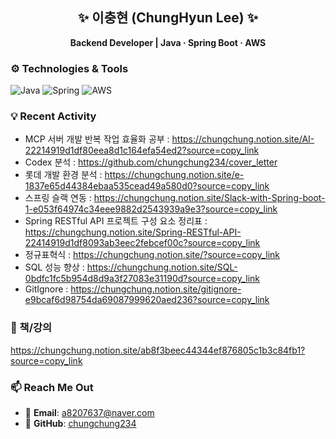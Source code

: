 <h2 align="center">✨ 이충현 (ChungHyun Lee) ✨</h2>
<p align="center">
  <strong>Backend Developer | Java · Spring Boot · AWS </strong>
</p>

### ⚙️ Technologies & Tools

![Java](https://img.shields.io/badge/-Java-E34A86?style=flat-square&logo=openjdk&logoColor=white)
![Spring](https://img.shields.io/badge/-Spring-6DB33F?style=flat-square&logo=spring&logoColor=white)
![AWS](https://img.shields.io/badge/-AWS-232F3E?style=flat-square&logo=amazonaws&logoColor=white)


### 💡 Recent Activity
- MCP 서버 개발 반복 작업 효율화 공부 : https://chungchung.notion.site/AI-22214919d1df80eea8d1c164efa54ed2?source=copy_link <br/>
- Codex 분석 : https://github.com/chungchung234/cover_letter <br/>
- 롯데 개발 환경 분석 : https://chungchung.notion.site/e-1837e65d44384ebaa535cead49a580d0?source=copy_link <br/>
- 스프링 슬랙 연동 : https://chungchung.notion.site/Slack-with-Spring-boot-1-e053f64974c34eee9882d2543939a9e3?source=copy_link <br/>
- Spring RESTful API 프로젝트 구성 요소 정리표 : https://chungchung.notion.site/Spring-RESTful-API-22414919d1df8093ab3eec2febcef00c?source=copy_link <br/>
- 정규표혁식 : https://chungchung.notion.site/?source=copy_link <br/>
- SQL 성능 향상 : https://chungchung.notion.site/SQL-0bdfc1fc5b954d8d9a3f27083e31190d?source=copy_link <br/>
- GitIgnore : https://chungchung.notion.site/gitignore-e9bcaf6d98754da69087999620aed236?source=copy_link <br/>

### 📗 책/강의
https://chungchung.notion.site/ab8f3beec44344ef876805c1b3c84fb1?source=copy_link

### 📫 Reach Me Out
- 📧 **Email**: a8207637@naver.com
- 🐙 **GitHub**: [chungchung234](https://github.com/chungchung234)
